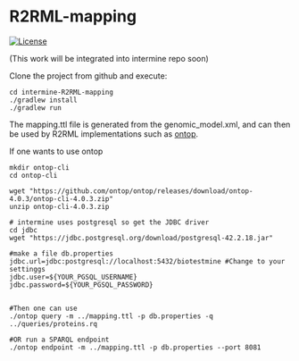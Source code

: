 # R2RML-mapping
[![License](http://img.shields.io/badge/license-LGPL_2.1-blue.svg?style=flat)](https://github.com/danielabutano/intermine-R2RML-mapping/blob/master/LICENSE)

(This work will be integrated into intermine repo soon)

Clone the project from github and execute:
```
cd intermine-R2RML-mapping
./gradlew install
./gradlew run
```

The mapping.ttl file is generated from the genomic_model.xml, and can then be used by R2RML implementations such as [ontop](https://ontop-vkg.org/guide/cli.html).

If one wants to use ontop
```
mkdir ontop-cli
cd ontop-cli

wget "https://github.com/ontop/ontop/releases/download/ontop-4.0.3/ontop-cli-4.0.3.zip"
unzip ontop-cli-4.0.3.zip

# intermine uses postgresql so get the JDBC driver
cd jdbc
wget "https://jdbc.postgresql.org/download/postgresql-42.2.18.jar"

#make a file db.properties
jdbc.url=jdbc:postgresql://localhost:5432/biotestmine #Change to your settinggs
jdbc.user=${YOUR_PGSQL_USERNAME}
jdbc.password=${YOUR_PGSQL_PASSWORD}


#Then one can use 
./ontop query -m ../mapping.ttl -p db.properties -q ../queries/proteins.rq

#OR run a SPARQL endpoint
./ontop endpoint -m ../mapping.ttl -p db.properties --port 8081
```



